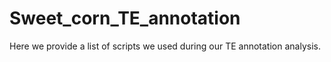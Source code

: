 # Sweet_corn_TE_annotation
Here we provide a list of scripts we used during our TE annotation analysis.
